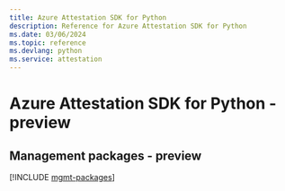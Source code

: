 ```yaml
---
title: Azure Attestation SDK for Python
description: Reference for Azure Attestation SDK for Python
ms.date: 03/06/2024
ms.topic: reference
ms.devlang: python
ms.service: attestation
---
```

# Azure Attestation SDK for Python - preview

## Management packages - preview
[!INCLUDE [mgmt-packages](attestation-mgmt-index.md)]